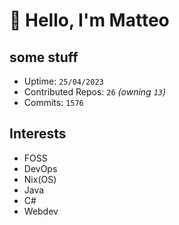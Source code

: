 # 👋 Hello, I'm Matteo

## some stuff

- Uptime: `25/04/2023`
- Contributed Repos: `26` *(owning `13`)*
- Commits: `1576`

## Interests

- FOSS
- DevOps
- Nix(OS)
- Java
- C#
- Webdev
